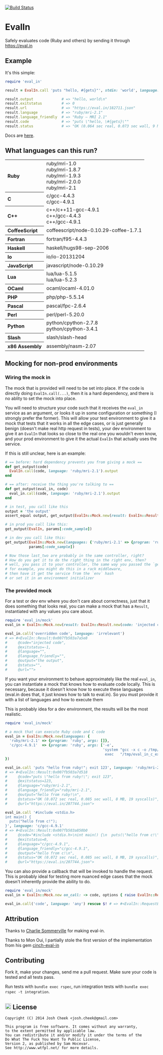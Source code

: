 [![Build Status](https://secure.travis-ci.org/JoshCheek/eval_in.png?branch=master)](http://travis-ci.org/JoshCheek/eval_in)

EvalIn
======

Safely evaluates code (Ruby and others) by sending it through https://eval.in

Example
-------

It's this simple:

```ruby
require 'eval_in'

result = EvalIn.call 'puts "hello, #{gets}"', stdin: 'world', language: "ruby/mri-2.1"

result.output             # => "hello, world\n"
result.exitstatus         # => 0
result.url                # => "https://eval.in/182711.json"
result.language           # => "ruby/mri-2.1"
result.language_friendly  # => "Ruby — MRI 2.1"
result.code               # => "puts \"hello, \#{gets}\""
result.status             # => "OK (0.064 sec real, 0.073 sec wall, 9 MB, 21 syscalls)"
```

Docs are [here](http://rdoc.info/gems/eval_in/frames/EvalIn).

What languages can this run?
----------------------------

<table>
  <tr>
    <th align="left">Ruby</th>
    </td>
    <td>
      ruby/mri-1.0<br />
      ruby/mri-1.8.7<br />
      ruby/mri-1.9.3<br />
      ruby/mri-2.0.0<br />
      ruby/mri-2.1<br />
    </td>
  </tr>
  <tr>
    <th align="left">C</th>
    </td>
    <td>
      c/gcc-4.4.3<br />
      c/gcc-4.9.1<br />
    </td>
  </tr>
  <tr>
    <th align="left">C++</th>
    </td>
    <td>
      c++/c++11-gcc-4.9.1<br />
      c++/gcc-4.4.3<br />
      c++/gcc-4.9.1<br />
    </td>
  </tr>
  <tr>
    <th align="left">CoffeeScript</th>
    </td>
    <td>
      coffeescript/node-0.10.29-coffee-1.7.1<br />
    </td>
  </tr>
  <tr>
    <th align="left">Fortran</th>
    </td>
    <td>
      fortran/f95-4.4.3<br />
    </td>
  </tr>
  <tr>
    <th align="left">Haskell</th>
    </td>
    <td>
      haskell/hugs98-sep-2006<br />
    </td>
  </tr>
  <tr>
    <th align="left">Io</th>
    </td>
    <td>
      io/io-20131204<br />
    </td>
  </tr>
  <tr>
    <th align="left">JavaScript</th>
    </td>
    <td>
      javascript/node-0.10.29<br />
    </td>
  </tr>
  <tr>
    <th align="left">Lua</th>
    </td>
    <td>
      lua/lua-5.1.5<br />
      lua/lua-5.2.3<br />
    </td>
  </tr>
  <tr>
    <th align="left">OCaml</th>
    </td>
    <td>
      ocaml/ocaml-4.01.0<br />
    </td>
  </tr>
  <tr>
    <th align="left">PHP</th>
    </td>
    <td>
      php/php-5.5.14<br />
    </td>
  </tr>
  <tr>
    <th align="left">Pascal</th>
    </td>
    <td>
      pascal/fpc-2.6.4<br />
    </td>
  </tr>
  <tr>
    <th align="left">Perl</th>
    </td>
    <td>
      perl/perl-5.20.0<br />
    </td>
  </tr>
  <tr>
    <th align="left">Python</th>
    </td>
    <td>
      python/cpython-2.7.8<br />
      python/cpython-3.4.1<br />
    </td>
  </tr>
  <tr>
    <th align="left">Slash</th>
    </td>
    <td>
      slash/slash-head<br />
    </td>
  </tr>
  <tr>
    <th align="left">x86 Assembly</th>
    </td>
    <td>
      assembly/nasm-2.07<br />
    </td>
  </tr>
</table>


Mocking for non-prod environments
---------------------------------

### Wiring the mock in

The mock that is provided will need to be set into place.
If the code is directly doing `EvalIn.call(...)`, then it is
a hard dependency, and there is no ablity to set the mock into place.

You will need to structure your code such that it receives the `eval_in`
service as an argument, or looks it up in some configuration or something
(I strongly prefer the former).
This will allow your test environment to give it a mock that tests that it
works in all the edge cases, or is just generally benign (doesn't make real http request in tests),
your dev environment to give it an `EvalIn` that looks so close to the real one you wouldn't even know,
and your prod environment to give it the actual `EvalIn` that actually uses the service.

If this is still unclear, here is an example:

```ruby
# == before: hard dependency prevents you from giving a mock ==
def get_output(code)
  EvalIn.call(code, language: 'ruby/mri-2.1').output
end

# == after: receive the thing you're talking to ==
def get_output(eval_in, code)
  eval_in.call(code, language: 'ruby/mri-2.1').output
end

# in test, you call like this
output = 'the output'
assert_equal output, get_output(EvalIn::Mock.new(result: EvalIn::Result.new(output: output)), 'some code')

# in prod you call like this:
get_output(EvalIn, params[:code_sample])

# in dev you call like this:
get_output(EvalIn::Mock.new(languages: {'ruby/mri-2.1' => {program: 'ruby', args: []}}),
           params[:code_sample])

# Now those last_two are probably in the same controller, right?
# How do you get it to do the right thing in the right env, then?
# well, you pass it to your controller, the same way you passed the `get_output`
# for example, you might do this in a rack middleware,
# then have it get the service from the `env` hash
# or set it in an environment initializer
```

### The provided mock

For a test or dev env where you don't care about correctness,
just that it does something that looks real,
you can make a mock that has a `Result`,
instantiated with any values you care about.

```ruby
require 'eval_in/mock'
eval_in = EvalIn::Mock.new(result: EvalIn::Result.new(code: 'injected code', output: 'the output')) 

eval_in.call('overridden code', language: 'irrelevant')
# => #<EvalIn::Result:0x007fb503a7a5e8
#     @code="injected code",
#     @exitstatus=-1,
#     @language="",
#     @language_friendly="",
#     @output="the output",
#     @status="",
#     @url="">
```

If you want your environment to behave approximately like the real `eval_in`,
you can instantiate a mock that knows how to evaluate code locally.
This is necessary, because it doesn't know how to execute these languages
(eval.in does that, it just knows how to talk to eval.in).
So you must provide it with a list of languages and how to execute them

This is probably idea for a dev environment, the results will be the most realistic.

```ruby
require 'eval_in/mock'

# a mock that can execute Ruby code and C code
eval_in = EvalIn::Mock.new(languages: {
  'ruby/mri-2.1' => {program: 'ruby', args: []},
  'c/gcc-4.9.1'  => {program: 'ruby', args: ['-e',
                                             'system "gcc -x c -o /tmp/eval_in_c_example #{ARGV.first}"
                                              exec   "/tmp/eval_in_c_example"']},
})

eval_in.call 'puts "hello from ruby!"; exit 123', language: 'ruby/mri-2.1'
# => #<EvalIn::Result:0x007fb503a7d518
#     @code="puts \"hello from ruby!\"; exit 123",
#     @exitstatus=123,
#     @language="ruby/mri-2.1",
#     @language_friendly="ruby/mri-2.1",
#     @output="hello from ruby!\n",
#     @status="OK (0.072 sec real, 0.085 sec wall, 8 MB, 19 syscalls)",
#     @url="https://eval.in/207744.json">

eval_in.call '#include <stdio.h>
int main() {
  puts("hello from c!");
}', language: 'c/gcc-4.9.1'
# => #<EvalIn::Result:0x007fb503a850b0
#     @code="#include <stdio.h>\nint main() {\n  puts(\"hello from c!\");\n}",
#     @exitstatus=0,
#     @language="c/gcc-4.9.1",
#     @language_friendly="c/gcc-4.9.1",
#     @output="hello from c!\n",
#     @status="OK (0.072 sec real, 0.085 sec wall, 8 MB, 19 syscalls)",
#     @url="https://eval.in/207744.json">
```

You can also provide a callback that will be invoked to handle the request.
This is probably ideal for testing more nuanced edge cases that the mock
doesn't inherently provide the ability to do.

```ruby
require 'eval_in/mock'
eval_in = EvalIn::Mock.new on_call: -> code, options { raise EvalIn::RequestError, 'does my code do the right thing in the event of an exception?' }

eval_in.call('code', language: 'any') rescue $! # => #<EvalIn::RequestError: does my code do the right thing in the event of an exception?>
```

Attribution
-----------

Thanks to [Charlie Sommerville](https://twitter.com/charliesome) for making eval-in.

Thanks to Mon Oui, I partially stole the first version of the implementation from his gem [cinch-eval-in](http://rubygems.org/gems/cinch-eval-in)


Contributing
------------

Fork it, make your changes, send me a pull request.
Make sure your code is tested and all tests pass.

Run tests with `bundle exec rspec`, run integration tests with `bundle exec rspec -t integration`.


<a href="http://www.wtfpl.net/"><img src="http://www.wtfpl.net/wp-content/uploads/2012/12/wtfpl.svg" height="20" alt="WTFPL" /></a> License
-------


    Copyright (C) 2014 Josh Cheek <josh.cheek@gmail.com>

    This program is free software. It comes without any warranty,
    to the extent permitted by applicable law.
    You can redistribute it and/or modify it under the terms of the
    Do What The Fuck You Want To Public License,
    Version 2, as published by Sam Hocevar.
    See http://www.wtfpl.net/ for more details.
